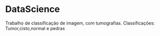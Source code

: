 # DataScience
Trabalho de classificação de imagem, com tumografias. Classificações: Tumor,cisto,normal e pedras
